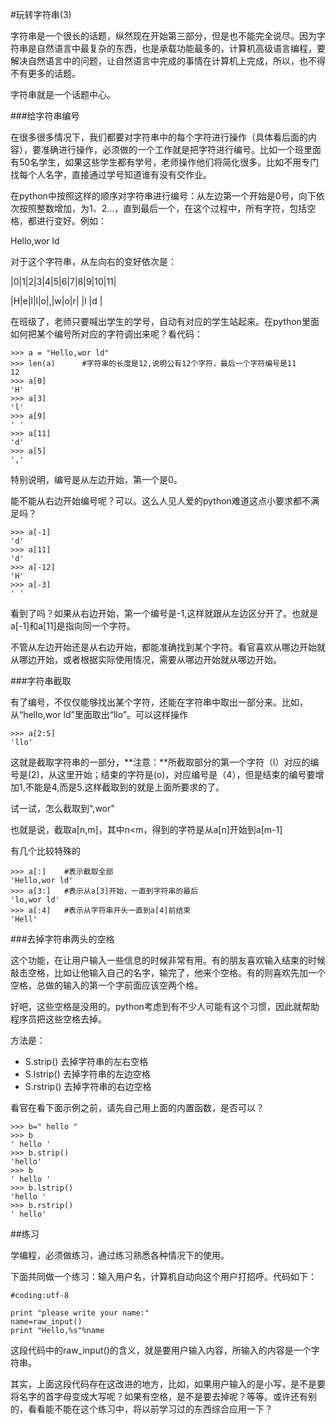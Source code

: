 #玩转字符串(3)

字符串是一个很长的话题，纵然现在开始第三部分，但是也不能完全说尽。因为字符串是自然语言中最复杂的东西，也是承载功能最多的，计算机高级语言编程，要解决自然语言中的问题，让自然语言中完成的事情在计算机上完成，所以，也不得不有更多的话题。

字符串就是一个话题中心。

###给字符串编号

在很多很多情况下，我们都要对字符串中的每个字符进行操作（具体看后面的内容），要准确进行操作，必须做的一个工作就是把字符进行编号。比如一个班里面有50名学生，如果这些学生都有学号，老师操作他们将简化很多。比如不用专门找每个人名字，直接通过学号知道谁有没有交作业。

在python中按照这样的顺序对字符串进行编号：从左边第一个开始是0号，向下依次按照整数增加，为1、2...，直到最后一个，在这个过程中，所有字符，包括空格，都进行变好。例如：

Hello,wor ld

对于这个字符串，从左向右的变好依次是：

|0|1|2|3|4|5|6|7|8|9|10|11|

|H|e|l|l|o|,|w|o|r| |l |d |

在班级了，老师只要喊出学生的学号，自动有对应的学生站起来。在python里面如何把某个编号所对应的字符调出来呢？看代码：

    >>> a = "Hello,wor ld"
    >>> len(a)      #字符串的长度是12,说明公有12个字符，最后一个字符编号是11
    12
    >>> a[0]
    'H'
    >>> a[3]
    'l'
    >>> a[9]
    ' '
    >>> a[11]
    'd'
    >>> a[5]
    ','

特别说明，编号是从左边开始，第一个是0。

能不能从右边开始编号呢？可以。这么人见人爱的python难道这点小要求都不满足吗？

    >>> a[-1]
    'd'
    >>> a[11]
    'd'
    >>> a[-12]
    'H'
    >>> a[-3]
    ' '

看到了吗？如果从右边开始，第一个编号是-1,这样就跟从左边区分开了。也就是a[-1]和a[11]是指向同一个字符。

不管从左边开始还是从右边开始，都能准确找到某个字符。看官喜欢从哪边开始就从哪边开始，或者根据实际使用情况，需要从哪边开始就从哪边开始。

###字符串截取

有了编号，不仅仅能够找出某个字符，还能在字符串中取出一部分来。比如，从“hello,wor ld”里面取出“llo”。可以这样操作

    >>> a[2:5]
    'llo'

这就是截取字符串的一部分，**注意：**所截取部分的第一个字符（l）对应的编号是(2)，从这里开始；结束的字符是(o)，对应编号是（4），但是结束的编号要增加1,不能是4,而是5.这样截取到的就是上面所要求的了。

试一试，怎么截取到",wor"

也就是说，截取a[n,m]，其中n<m，得到的字符是从a[n]开始到a[m-1]

有几个比较特殊的

    >>> a[:]    #表示截取全部
    'Hello,wor ld'
    >>> a[3:]   #表示从a[3]开始，一直到字符串的最后
    'lo,wor ld'
    >>> a[:4]   #表示从字符串开头一直到a[4]前结束
    'Hell'

###去掉字符串两头的空格

这个功能，在让用户输入一些信息的时候非常有用。有的朋友喜欢输入结束的时候敲击空格，比如让他输入自己的名字，输完了，他来个空格。有的则喜欢先加一个空格，总做的输入的第一个字前面应该空两个格。

好吧，这些空格是没用的。python考虑到有不少人可能有这个习惯，因此就帮助程序员把这些空格去掉。

方法是：

- S.strip()     去掉字符串的左右空格
- S.lstrip()    去掉字符串的左边空格
- S.rstrip()    去掉字符串的右边空格

看官在看下面示例之前，请先自己用上面的内置函数，是否可以？

    >>> b=" hello "
    >>> b
    ' hello '
    >>> b.strip()
    'hello'
    >>> b
    ' hello '
    >>> b.lstrip()
    'hello '
    >>> b.rstrip()
    ' hello'

##练习

学编程，必须做练习，通过练习熟悉各种情况下的使用。

下面共同做一个练习：输入用户名，计算机自动向这个用户打招呼。代码如下：

    #coding:utf-8

    print "please write your name:"
    name=raw_input()
    print "Hello,%s"%name

这段代码中的raw_input()的含义，就是要用户输入内容，所输入的内容是一个字符串。

其实，上面这段代码存在这改进的地方，比如，如果用户输入的是小写，是不是要将名字的首字母变成大写呢？如果有空格，是不是要去掉呢？等等。或许还有别的，看看能不能在这个练习中，将以前学习过的东西综合应用一下？
